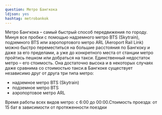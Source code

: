 ```yaml
---
question: Метро Бангкока
ldjson: yes
hashtag: metrobankok
---
```


Метро Бангкока – самый быстрый способ передвижения по городу. Минуя все пробки с помощью надземного метро BTS (Skytrain), подземного BTS или аэропортового метро ARL (Aeroport Rail Link) можно быстро переместиться на большие расстояния по Бангкоку и даже за его пределами, а уже до конкретного места от станции метро пройтись пешком или добраться на такси. Единственный недостаток метро – его стоимость. Она достаточно высока и в некоторых случаях даже сравнима со стоимостью такси.в Бангкоке существует независимо друг от друга три типа метро:

* надземное метро BTS (Skytrain)
* подземное метро BTS
* аэропортовое метро ARL

Время работы всех видов метро: с 6:00 до 00:00.Стоимость проезда: от 15 бат в зависимости от протяженности поездки